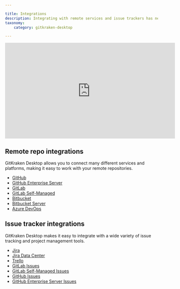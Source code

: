 ```yaml
---

title: Integrations
description: Integrating with remote services and issue trackers has never been easier.
taxonomy:
    category: gitkraken-desktop

---
```

<div class='embed-container embed-container--16-9'>
    <iframe width='560' height='315' src='https://www.youtube.com/embed/bR4pBzXPuIs?rel=0&vq=hd1080' frameborder='0' allowfullscreen></iframe>
</div>

## Remote repo integrations

GitKraken Desktop allows you to connect many different services and platforms, making it easy to work with your remote repositories. 

- [GitHub](/gitkraken-desktop/github-gitkraken-client/)
- [GitHub Enterprise Server](/gitkraken-desktop/github-enterprise/)
- [GitLab](/gitkraken-desktop/gitlab-gitkraken-client/)
- [GitLab Self-Managed](/gitkraken-desktop/gitlab-self-hosted/)
- [Bitbucket](/gitkraken-desktop/bitbucket)
- [Bitbucket Server](/gitkraken-desktop/bitbucket-server/)
- [Azure DevOps](/gitkraken-desktop/azure-devops/)

## Issue tracker integrations

GitKraken Desktop makes it easy to integrate with a wide variety of issue tracking and project management tools.

- [Jira](/gitkraken-desktop/jira/)
- [Jira Data Center](/gitkraken-desktop/jira-data-center/)
- [Trello](/gitkraken-desktop/trello/)
- [GitLab Issues](/gitkraken-desktop/gitlab-issues/)
- [GitLab Self-Managed Issues](/gitkraken-desktop/gitlab-self-managed-issues/)
- [GitHub Issues](/gitkraken-desktop/github-issues/)
- [GitHub Enterprise Server Issues](/gitkraken-desktop/github-enterprise-issues/)